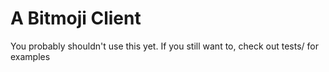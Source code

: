# A Bitmoji Client

You probably shouldn't use this yet. If you still want to, check out tests/ for examples
